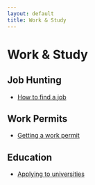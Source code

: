 ```yaml
---
layout: default
title: Work & Study
---
```


# Work & Study

## Job Hunting
- [How to find a job](#)

## Work Permits
- [Getting a work permit](#)

## Education
- [Applying to universities](#)